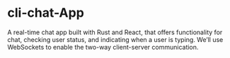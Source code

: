 # cli-chat-App
A real-time chat app built with Rust and React, that offers functionality for chat, checking user status, and indicating when a user is typing. We’ll use WebSockets to enable the two-way client-server communication.
